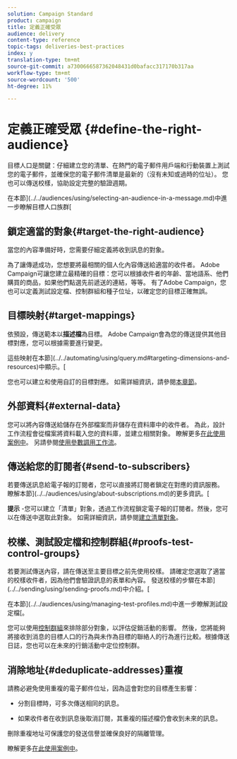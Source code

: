 ```yaml
---
solution: Campaign Standard
product: campaign
title: 定義正確受眾
audience: delivery
content-type: reference
topic-tags: deliveries-best-practices
index: y
translation-type: tm+mt
source-git-commit: a7300666587362048431d0bafacc317170b317aa
workflow-type: tm+mt
source-wordcount: '500'
ht-degree: 11%

---
```



# 定義正確受眾 {#define-the-right-audience}

目標人口是關鍵：仔細建立您的清單、在熱門的電子郵件用戶端和行動裝置上測試您的電子郵件，並確保您的電子郵件清單是最新的（沒有未知或過時的位址）。 您也可以傳送校樣，協助設定完整的驗證週期。

在本節](../../audiences/using/selecting-an-audience-in-a-message.md)中進一步瞭解目標人口族群[

## 鎖定適當的對象{#target-the-right-audience}

當您的內容準備好時，您需要仔細定義將收到訊息的對象。

為了讓傳遞成功，您想要將最相關的個人化內容傳送給適當的收件者。 Adobe Campaign可讓您建立最精確的目標：您可以根據收件者的年齡、當地語系、他們購買的商品，如果他們點選先前遞送的連結，等等。 有了Adobe Campaign，您也可以定義測試設定檔、控制群組和種子位址，以確定您的目標正確無誤。

## 目標映射{#target-mappings}

依預設，傳送範本以&#x200B;**描述檔**&#x200B;為目標。 Adobe Campaign會為您的傳送提供其他目標對應，您可以根據需要進行變更。

這些映射在本節](../../automating/using/query.md#targeting-dimensions-and-resources)中顯示。[

您也可以建立和使用自訂的目標對應。 如需詳細資訊，請參閱[本章節](../../administration/using/target-mappings-in-campaign.md)。

## 外部資料{#external-data}

您可以將內容傳送給儲存在外部檔案而非儲存在資料庫中的收件者。 為此，設計工作流程會從檔案將資料載入您的資料庫，並建立相關對象。  瞭解更多[在此使用案例中](../../automating/using/use-case-calling-workflow.md)。 另請參閱[使用參數調用工作流](../../automating/using/calling-a-workflow-with-external-parameters.md)。

## 傳送給您的訂閱者{#send-to-subscribers}

若要傳送訊息給電子報的訂閱者，您可以直接將訂閱者鎖定在對應的資訊服務。 瞭解本節](../../audiences/using/about-subscriptions.md)的更多資訊。[

**提示** -您可以建立「清單」對象，透過工作流程鎖定電子報的訂閱者。然後，您可以在傳送中選取此對象。 如需詳細資訊，請參閱[建立清單對象](../../audiences/using/creating-audiences.md#creating-list-audiences)。

## 校樣、測試設定檔和控制群組{#proofs-test-control-groups}

若要測試傳送內容，請在傳送至主要目標之前先使用校樣。
請確定您選取了適當的校樣收件者，因為他們會驗證訊息的表單和內容。 發送校樣的步驟在本節](../../sending/using/sending-proofs.md)中介紹。[

在本節](../../audiences/using/managing-test-profiles.md)中進一步瞭解測試設定檔[。

您可以使用[控制群組](../../sending/using/control-group.md)來排除部分對象，以評估促銷活動的影響。 然後，您將能夠將接收到消息的目標人口的行為與未作為目標的聯絡人的行為進行比較。根據傳送日誌，您也可以在未來的行銷活動中定位控制群。

## 消除地址{#deduplicate-addresses}重複

請務必避免使用重複的電子郵件位址，因為這會對您的目標產生影響：

* 分割目標時，可多次傳送相同的訊息。

* 如果收件者在收到訊息後取消訂閱，其重複的描述檔仍會收到未來的訊息。

刪除重複地址可保護您的發送信譽並確保良好的隔離管理。

瞭解更多[在此使用案例中](../../automating/using/deduplicating-data-imported-file.md)。
